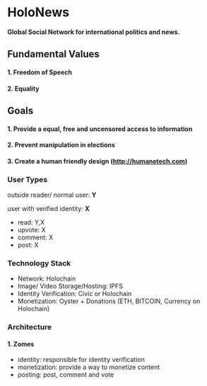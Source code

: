 # HoloNews

<b>Global Social Network for international politics and news.</b>

## <b>Fundamental Values</b>

#### 1. Freedom of Speech
#### 2. Equality

## <b>Goals</b>

#### 1. Provide a equal, free and uncensored access to information
#### 2. Prevent manipulation in elections
#### 3. Create a human friendly design (http://humanetech.com)


### User Types

outside reader/ normal user: <b>Y</b>

user with verified identity: <b>X</b>

- read: Y,X
- upvote: X
- comment: X
- post: X

### Technology Stack

- Network: Holochain
- Image/ Video Storage/Hosting: IPFS
- Identity Verification: Civic or Holochain
- Monetization: Oyster + Donations (ETH, BITCOIN, Currency on Holochain)

### Architecture

#### 1. Zomes

- identity: responsible for identity verification
- monetization: provide a way to monetize content
- posting: post, comment and vote
